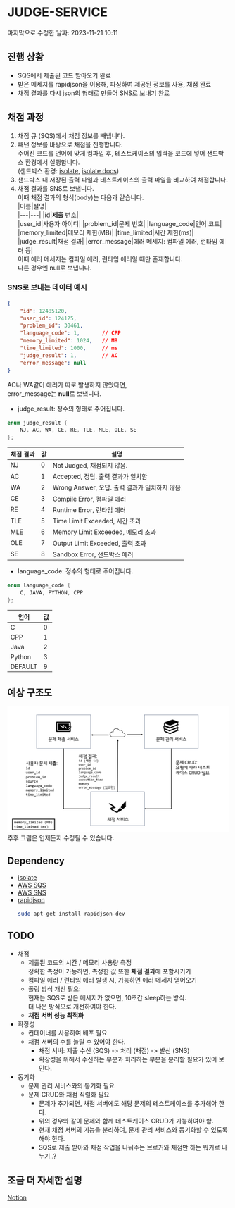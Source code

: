 # JUDGE-SERVICE
마지막으로 수정한 날짜: 2023-11-21 10:11
## 진행 상황  
* SQS에서 제출된 코드 받아오기 완료
* 받은 메세지를 rapidjson을 이용해, 파싱하여 제공된 정보를 사용, 채점 완료
* 채점 결과를 다시 json의 형태로 만들어 SNS로 보내기 완료

## 채점 과정  
1) 채점 큐 (SQS)에서 채점 정보를 빼냅니다.
2) 빼낸 정보를 바탕으로 채점을 진행합니다.  
   주어진 코드를 언어에 맞게 컴파일 후, 테스트케이스의 입력을 코드에 넣어 샌드박스 환경에서 실행합니다.  
   (샌드박스 환경: [isolate](https://github.com/ioi/isolate), [isolate docs](https://www.ucw.cz/moe/isolate.1.html))  
3) 샌드박스 내 저장된 출력 파일과 테스트케이스의 출력 파일을 비교하여 채점합니다.  
4) 채점 결과를 SNS로 보냅니다.  
   이때 채점 결과의 형식(body)는 다음과 같습니다.  
   |이름|설명|  
   |---|---|
   |id|**제출** 번호|  
   |user_id|사용자 아이디|
   |problem_id|문제 번호|
   |language_code|언어 코드|
   |memory_limited|메모리 제한(MB)|
   |time_limited|시간 제한(ms)|
   |judge_result|채점 결과|
   |error_message|에러 메세지: 컴파일 에러, 런타임 에러 등|  
이때 에러 메세지는 컴파일 에러, 런타임 에러일 때만 존재합니다.  
다른 경우엔 null로 보냅니다.

### SNS로 보내는 데이터 예시
```json
{
    "id": 12485120,
    "user_id": 124125,
    "problem_id": 30461,
    "language_code": 1,       // CPP
    "memory_limited": 1024,   // MB
    "time_limited": 1000,     // ms
    "judge_result": 1,        // AC
    "error_message": null
}
```
AC나 WA같이 에러가 따로 발생하지 않았다면,  
error_message는 **null**로 보냅니다.  
- judge_result: 정수의 형태로 주어집니다.
```cpp
enum judge_result {
    NJ, AC, WA, CE, RE, TLE, MLE, OLE, SE
};
```
|채점 결과| 값 | 설명|
|---|---|---|
|NJ|0|Not Judged, 채점되지 않음. |
|AC|1|Accepted, 정답. 출력 결과가 일치함|
|WA|2|Wrong Answer, 오답. 출력 결과가 일치하지 않음|
|CE|3|Compile Error, 컴파일 에러|
|RE|4|Runtime Error, 런타임 에러|
|TLE|5|Time Limit Exceeded, 시간 초과|
|MLE|6|Memory Limit Exceeded, 메모리 초과|
|OLE|7|Output Limit Exceeded, 출력 초과|
|SE|8|Sandbox Error, 샌드박스 에러|

- language_code: 정수의 형태로 주어집니다.
```cpp
enum language_code {
    C, JAVA, PYTHON, CPP
};
```
|언어| 값 |
|---|---|
|C|0|
|CPP|1|
|Java|2|
|Python|3|
|DEFAULT|9|

## 예상 구조도  
![예상 구조도](./images/architecture.png)
추후 그림은 언제든지 수정될 수 있습니다.  

## Dependency  
* [isolate](https://www.github.com/ioi/isolate)
* [AWS SQS](https://aws.amazon.com/ko/sqs/)
* [AWS SNS](https://aws.amazon.com/ko/sns/)
* [rapidjson](https://github.com/Tencent/rapidjson/)
  ```bash
  sudo apt-get install rapidjson-dev
  ```

## TODO
* 채점
  - 제출된 코드의 시간 / 메모리 사용량 측정  
    정확한 측정이 가능하면, 측정한 값 또한 **채점 결과**에 포함시키기
  - 컴파일 에러 / 런타임 에러 발생 시, 가능하면 에러 메세지 얻어오기
  - 폴링 방식 개선 필요:  
    현재는 SQS로 받은 메세지가 없으면, 10초간 sleep하는 방식.  
    더 나은 방식으로 개선하여야 한다.
  - **채점 서버 성능 최적화**
* 확장성
  - 컨테이너를 사용하여 배포 필요
  - 채점 서버의 수를 늘릴 수 있어야 한다.
    + 채점 서버: 제출 수신 (SQS) -> 처리 (채점) -> 발신 (SNS)
    + 확장성을 위해서 수신하는 부분과 처리하는 부분을 분리할 필요가 있어 보인다.  
* 동기화
  - 문제 관리 서비스와의 동기화 필요
  - 문제 CRUD와 채점 직렬화 필요
    + 문제가 추가되면, 채점 서버에도 해당 문제의 테스트케이스를 추가해야 한다.
    + 위의 경우와 같이 문제와 함께 테스트케이스 CRUD가 가능하여야 함.
    + 현재 채점 서버의 기능을 분리하여, 문제 관리 서비스와 동기화할 수 있도록 해야 한다.  
    + SQS로 제출 받아와 채점 작업을 나눠주는 브로커와 채점만 하는 워커로 나누기..?

## 조금 더 자세한 설명
 
[Notion](https://dripbox.notion.site/88eaba989d5e4a36a45771e835cb836f?pvs=4)
